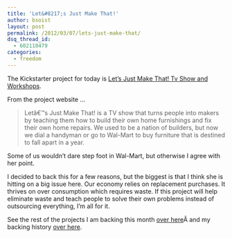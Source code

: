 ```yaml
---
title: 'Let&#8217;s Just Make That!'
author: bsoist
layout: post
permalink: /2012/03/07/lets-just-make-that/
dsq_thread_id:
  - 602110479
categories:
  - freedom
---
```

The Kickstarter project for today is [Let&#8217;s Just Make That! Tv Show and Workshops][1].

From the project website &#8230;

> Letâ€™s Just Make That! is a TV show that turns people into makers by teaching them how to build their own home furnishings and fix their own home repairs. We used to be a nation of builders, but now we dial a handyman or go to Wal-Mart to buy furniture that is destined to fall apart in a year.

Some of us wouldn&#8217;t dare step foot in Wal-Mart, but otherwise I agree with her point.

I decided to back this for a few reasons, but the biggest is that I think she is hitting on a big issue here. Our economy relies on replacement purchases. It thrives on over consumption which requires waste. If this project will help eliminate waste and teach people to solve their own problems instead of outsourcing everything, I&#8217;m all for it.

See the rest of the projects I am backing this month [over here][2]Â and my backing history [over here][3].

 [1]: http://www.kickstarter.com/projects/908334473/lets-just-make-that-tv-show-and-workshops/posts
 [2]: http://whsjr.soistmann.com/oped/2012/03/01/kickstarter-my-new-obsession-and-12in12-for-march/
 [3]: http://www.kickstarter.com/profiles/bsoist/projects/backed
